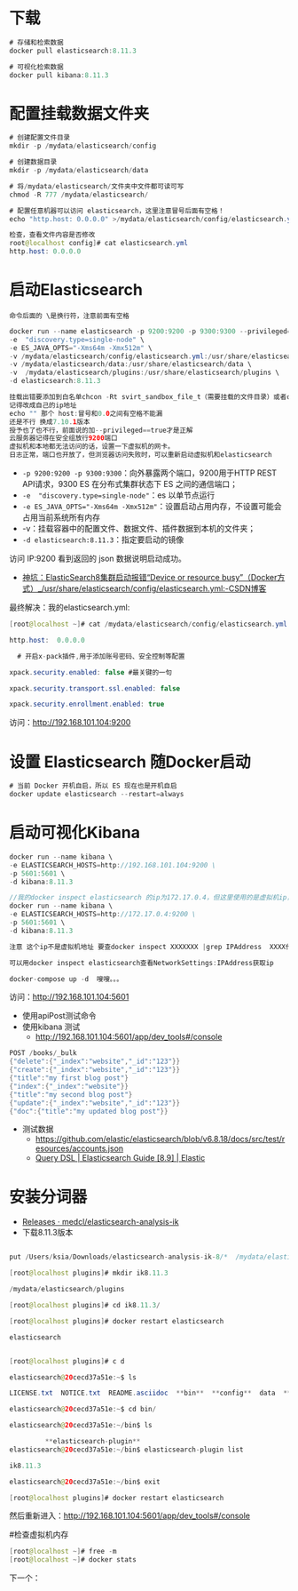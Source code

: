 # 下载
```java
# 存储和检索数据
docker pull elasticsearch:8.11.3

# 可视化检索数据
docker pull kibana:8.11.3
```

# 配置挂载数据文件夹
```java
# 创建配置文件目录
mkdir -p /mydata/elasticsearch/config

# 创建数据目录
mkdir -p /mydata/elasticsearch/data

# 将/mydata/elasticsearch/文件夹中文件都可读可写
chmod -R 777 /mydata/elasticsearch/

# 配置任意机器可以访问 elasticsearch，这里注意冒号后面有空格！
echo "http.host: 0.0.0.0" >/mydata/elasticsearch/config/elasticsearch.yml

检查，查看文件内容是否修改
root@localhost config]# cat elasticsearch.yml 
http.host: 0.0.0.0
```

# 启动Elasticsearch
	命令后面的 \是换行符，注意前面有空格
```java
docker run --name elasticsearch -p 9200:9200 -p 9300:9300 --privileged=true \
-e  "discovery.type=single-node" \
-e ES_JAVA_OPTS="-Xms64m -Xmx512m" \
-v /mydata/elasticsearch/config/elasticsearch.yml:/usr/share/elasticsearch/config/elasticsearch.yml \
-v /mydata/elasticsearch/data:/usr/share/elasticsearch/data \
-v  /mydata/elasticsearch/plugins:/usr/share/elasticsearch/plugins \
-d elasticsearch:8.11.3

挂载出错要添加到白名单chcon -Rt svirt_sandbox_file_t（需要挂载的文件目录）或者chmod -R 777 /mydata/elasticsearch/ 保证权限
记得改成自己的ip地址
echo "" 那个 host:冒号和0.0之间有空格不能漏
还是不行 换成7.10.1版本
授予也了也不行，前面说的加--privileged==true才是正解
云服务器记得在安全组放行9200端口
虚拟机和本地都无法访问的话，设置一下虚拟机的网卡。
日志正常，端口也开放了，但浏览器访问失败时，可以重新启动虚拟机和elasticsearch
```

- `-p 9200:9200 -p 9300:9300`：向外暴露两个端口，9200用于HTTP REST API请求，9300 ES 在分布式集群状态下 ES 之间的通信端口；
- `-e  "discovery.type=single-node"`：es 以单节点运行
- `-e ES_JAVA_OPTS="-Xms64m -Xmx512m"`：设置启动占用内存，不设置可能会占用当前系统所有内存
- -v：挂载容器中的配置文件、数据文件、插件数据到本机的文件夹；
- `-d elasticsearch:8.11.3`：指定要启动的镜像

访问 IP:9200 看到返回的 json 数据说明启动成功。

- [神坑：ElasticSearch8集群启动报错“Device or resource busy”（Docker方式）_/usr/share/elasticsearch/config/elasticsearch.yml:-CSDN博客](https://blog.csdn.net/tiancao222/article/details/131469295)

最终解决：我的elasticsearch.yml:
```java
[root@localhost ~]# cat /mydata/elasticsearch/config/elasticsearch.yml

http.host:  0.0.0.0

  # 开启x-pack插件,用于添加账号密码、安全控制等配置

xpack.security.enabled: false #最关键的一句

xpack.security.transport.ssl.enabled: false

xpack.security.enrollment.enabled: true
```

访问：http://192.168.101.104:9200
# 设置 Elasticsearch 随Docker启动
```java
# 当前 Docker 开机自启，所以 ES 现在也是开机自启
docker update elasticsearch --restart=always
```


# 启动可视化Kibana
```java
docker run --name kibana \
-e ELASTICSEARCH_HOSTS=http://192.168.101.104:9200 \
-p 5601:5601 \
-d kibana:8.11.3

//我的docker inspect elasticsearch 的ip为172.17.0.4，但这里使用的是虚拟机ip，可以访问成功
docker run --name kibana \
-e ELASTICSEARCH_HOSTS=http://172.17.0.4:9200 \
-p 5601:5601 \
-d kibana:8.11.3

注意 这个ip不是虚拟机地址 要查docker inspect XXXXXXX |grep IPAddress  XXXX代表的是elastic的容器id

可以用docker inspect elasticsearch查看NetworkSettings:IPAddress获取ip

docker-compose up -d  嗖嗖。。。
```

访问：http://192.168.101.104:5601

- 使用apiPost测试命令
- 使用kibana 测试
	- http://192.168.101.104:5601/app/dev_tools#/console
```java
POST /books/_bulk
{"delete":{"_index":"website","_id":"123"}}
{"create":{"_index":"website","_id":"123"}}
{"title":"my first blog post"}
{"index":{"_index":"website"}}
{"title":"my second blog post"}
{"update":{"_index":"website","_id":"123"}}
{"doc":{"title":"my updated blog post"}}
```
- 测试数据
	- https://github.com/elastic/elasticsearch/blob/v6.8.18/docs/src/test/resources/accounts.json
	- [Query DSL | Elasticsearch Guide [8.9] | Elastic](https://www.elastic.co/guide/en/elasticsearch/reference/8.9/query-dsl.html)

# 安装分词器

- [Releases · medcl/elasticsearch-analysis-ik](https://github.com/medcl/elasticsearch-analysis-ik/releases)
- 下载8.11.3版本
```java

put /Users/ksia/Downloads/elasticsearch-analysis-ik-8/*  /mydata/elasticsearch/plugins/ik8.11.3/
```

```java
[root@localhost plugins]# mkdir ik8.11.3

/mydata/elasticsearch/plugins

[root@localhost plugins]# cd ik8.11.3/

[root@localhost plugins]# docker restart elasticsearch 

elasticsearch


[root@localhost plugins]# c d

elasticsearch@20cecd37a51e:~$ ls

LICENSE.txt  NOTICE.txt  README.asciidoc  **bin**  **config**  data  **jdk**  **lib**  **logs**  **modules**  plugins

elasticsearch@20cecd37a51e:~$ cd bin/

elasticsearch@20cecd37a51e:~/bin$ ls

         **elasticsearch-plugin**  
elasticsearch@20cecd37a51e:~/bin$ elasticsearch-plugin list

ik8.11.3

elasticsearch@20cecd37a51e:~/bin$ exit

[root@localhost plugins]# docker restart elasticsearch 


```
然后重新进入：http://192.168.101.104:5601/app/dev_tools#/console

#检查虚拟机内存
```java
[root@localhost ~]# free -m
[root@localhost ~]# docker stats
```

下一个：